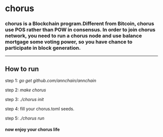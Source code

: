 # chorus
### chorus is a Blockchain program.Different from Bitcoin, chorus use POS rather than POW in consensus. In order to join chorus network, you need to run a chorus node and use balance mortgage some voting power, so you have chance to participate in block generation.
----------    
## How to run    

  step 1: *go get github.com/annchain/annchain*   

  step 2: *make chorus*   

  step 3: *./chorus init*    

  step 4: fill your chorus.toml seeds.    

  step 5: *./chorus run*  
  
 #### now enjoy your chorus life
